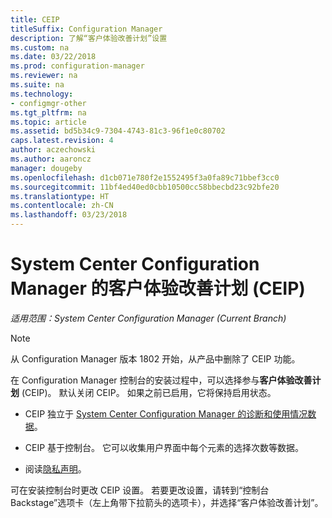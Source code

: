 ```yaml
---
title: CEIP
titleSuffix: Configuration Manager
description: 了解“客户体验改善计划”设置
ms.custom: na
ms.date: 03/22/2018
ms.prod: configuration-manager
ms.reviewer: na
ms.suite: na
ms.technology:
- configmgr-other
ms.tgt_pltfrm: na
ms.topic: article
ms.assetid: bd5b34c9-7304-4743-81c3-96f1e0c80702
caps.latest.revision: 4
author: aczechowski
ms.author: aaroncz
manager: dougeby
ms.openlocfilehash: d1cb071e780f2e1552495f3a0fa89c71bbef3cc0
ms.sourcegitcommit: 11bf4ed40ed0cbb10500cc58bbecbd23c92bfe20
ms.translationtype: HT
ms.contentlocale: zh-CN
ms.lasthandoff: 03/23/2018
---
```

# <a name="customer-experience-improvement-program-ceip-for-system-center-configuration-manager"></a>System Center Configuration Manager 的客户体验改善计划 (CEIP)

*适用范围：System Center Configuration Manager (Current Branch)*

> [!Note]  
> 从 Configuration Manager 版本 1802 开始，从产品中删除了 CEIP 功能。

在 Configuration Manager 控制台的安装过程中，可以选择参与**客户体验改善计划** (CEIP)。 默认关闭 CEIP。 如果之前已启用，它将保持启用状态。  

-   CEIP 独立于 [System Center Configuration Manager 的诊断和使用情况数据](../../../core/plan-design/diagnostics/diagnostics-and-usage-data.md)。  

-   CEIP 基于控制台。 它可以收集用户界面中每个元素的选择次数等数据。  

-   阅读[隐私声明](https://privacy.microsoft.com/privacystatement)。  

可在安装控制台时更改 CEIP 设置。 若要更改设置，请转到“控制台 Backstage”选项卡（左上角带下拉箭头的选项卡），并选择“客户体验改善计划”。  
